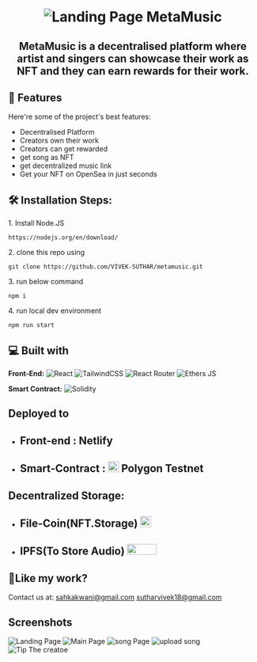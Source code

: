 <h1 align="center" id="title">
  
![Landing Page](https://ipfs.filebase.io/ipfs/QmT9cjxzQxkh9u9MT6YVoTdC2dQBhTnup3SmbPKMGF6krg)
  MetaMusic</h1>

<h2  align="center" id="description">MetaMusic is a decentralised platform where artist and singers can showcase their work as NFT and they can earn rewards for their work.</h2>

  
  
<h2>🧐 Features</h2>

Here're some of the project's best features:

*   Decentralised Platform
*   Creators own their work
*   Creators can get rewarded
*   get song as NFT
*   get decentralized music link
*   Get your NFT on OpenSea in just seconds

<h2>🛠️ Installation Steps:</h2>

<p>1. Install Node.JS</p>

```
https://nodejs.org/en/download/
```

<p>2. clone this repo using</p>

```
git clone https://github.com/VIVEK-SUTHAR/metamusic.git
```

<p>3. run below command</p>

```
npm i
```

<p>4. run local dev environment</p>

```
npm run start 
```

  
  
<h2>💻 Built with</h2>


**Front-End:** 
![React](https://img.shields.io/badge/react-%2320232a.svg?style=for-the-badge&logo=react&logoColor=%2361DAFB)
![TailwindCSS](https://img.shields.io/badge/tailwindcss-%2338B2AC.svg?style=for-the-badge&logo=tailwind-css&logoColor=black)
![React Router](https://img.shields.io/badge/React_Router-CA4245?style=for-the-badge&logo=react-router&logoColor=white)
![Ethers JS](https://img.shields.io/badge/EthersJS-pink?style=for-the-badge&logo=javascript&logoColor=black)

**Smart Contract:** ![Solidity](https://img.shields.io/badge/solidity-%2338B2AC.svg?style=for-the-badge&logo=solidity&logoColor=black)

## Deployed to

- <h2>Front-end : Netlify </h2>

- <h2>Smart-Contract : <img src="https://cryptologos.cc/logos/polygon-matic-logo.svg?v=023" height="22" width="22"/> Polygon Testnet </h2>

## Decentralized Storage:

- <h2>File-Coin(NFT.Storage)  <img src="https://cryptologos.cc/logos/filecoin-fil-logo.svg?v=023" height="22" width="22"/></h2>

- <h2>IPFS(To Store Audio) <img src="https://imgs.search.brave.com/_56fvzrv5nSl8_oPJgQKOxAPLfwW_KKxYAmOUJts_I4/rs:fit:1200:512:1/g:ce/aHR0cHM6Ly9taXJv/Lm1lZGl1bS5jb20v/bWF4LzI1NjAvMSpv/NVEzNTAzcGxRUDEy/RnRWU24wblhRLnBu/Zw" height="22" width="60"/></h2>

<h2>💖Like my work?</h2>

Contact us at: sahkakwani@gmail.com sutharvivek18@gmail.com




## Screenshots

![Landing Page](https://ipfs.filebase.io/ipfs/QmVa4n4TUcA3XQRSnaA6kUSKfBL3hxHNP1nmbYGULwBe1J)
![Main Page](https://ipfs.filebase.io/ipfs/QmbpmZj7v6VLXwu8znSGrw7C1uNafiGL33GoRnkAapdQay)
![song Page](https://ipfs.filebase.io/ipfs/QmQFzFtHgfwnzAgaAGv219Y8bGUUQe3TxZagNbECFSwLFa)
![upload song](https://ipfs.filebase.io/ipfs/QmTZFM6pSoSzwM6EqSAYUGMXY73QiC6DiK7aBWbYMqoDuL)
![Tip The creatoe](https://ipfs.filebase.io/ipfs/QmT7XUE6hrcvG4h3Qxdm4TkJbKj5WXrzHayPHPg9CoaDZL)
